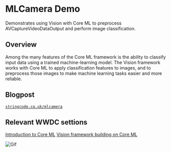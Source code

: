 # MLCamera Demo

Demonstrates using Vision with Core ML to preprocess AVCaptureVideoDataOutput and perform image classification.

## Overview

Among the many features of the Core ML framework is the ability to classify input data using a trained machine-learning model. The Vision framework works with Core ML to apply classification features to images, and to preprocess those images to make machine learning tasks easier and more reliable.

## Blogpost
[`stringcode.co.uk/mlcamera`](http://www.stringcode.co.uk/mlcamera)

## Relevant WWDC settions
[Introduction to Core ML](https://developer.apple.com/videos/play/wwdc2017/703/)
[Vision framework building on Core ML](https://developer.apple.com/videos/play/wwdc2017/506/)


![Gif](MLCamera.gif)